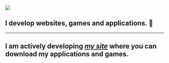 ![](https://readme-typing-svg.herokuapp.com?color=%FFFFF&lines=Hi+there+👋,+I'm+Sergey)

## I develop websites, games and applications. 🙌
***
## I am actively developing *[my site](https://chalkovsergey.github.io/portfolio)* where you can download my applications and games.


